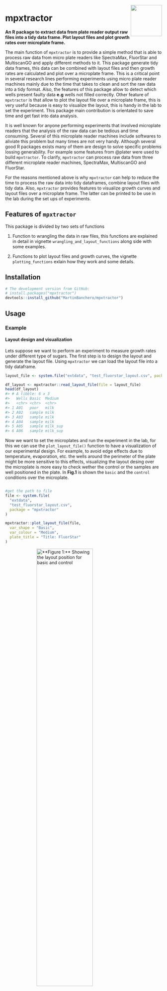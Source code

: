 <p align="justified">
<img src="man/figures/logompxtractor.png" width = 100, align="right">

# mpxtractor 
**An R package to extract data from plate reader output raw files into a tidy data frame. 
   Plot layout files and plot growth rates over microplate frame.**


The main function of `mpxtractor` is to provide a simple method that is able to process raw data 
from micro plate readers like SpectraMax, FluorStar and MultiscanGO and apply different
methods to it. 
This package generate tidy data frames, this data can be combined with layout files and then growth rates
are calculated and plot over a microplate frame. This is a critical point in several research lines performing
experiments using micro plate reader machines mainly due to the time that takes to clean and sort the raw data into a
tidy format. Also, the features of this package allow to detect which wells present faulty data **e.g** wells
not filled correctly. Other feature of `mpxtractor` is that allow to plot the layout file over a microplate frame, 
this is very useful because is easy to visualize the layout, this is handy in the lab to set the experiment.
This package main contribution is orientated to save time and get fast into data analysis.

It is well known for anyone performing experiments that involved microplate readers
that the analysis of the raw data can be tedious and time consuming. Several 
of this microplate reader machines include softwares to aliviate this problem but
many times are not very handy. Although several good R packages exists many of them are design to solve specific problems lossing generability. For example some features from @plater were used to build `mpxtractor`.  To clarify, `mpxtractor` can process
raw data from three different microplate reader machines, SpectraMax, MultiscanGO and
FluorStar.

For the reasons mentioned above is why `mpxtractor` can help to reduce the time to process the raw data into tidy dataframes, combine layout files
with tidy data. Also, `mpxtractor` provides features to visualize growth curves 
and layout files over a microplate frame. The latter can be printed to be use in
the lab during the set ups of experiments. 


## Features of `mpxtractor` 
This package is divided by two sets of functions

1. Function to wrangling the data in raw files, this functions are explained in 
detail in vignette `wrangling_and_layout_functions` along side with some examples.

2. Functions to plot layout files and growth curves, the vignette `plotting_functions` exlain how they work and some details.


## Installation 


```r
# The development version from GitHub:
# install.packages("mpxtractor")
devtools::install_github("MartinBanchero/mpxtractor")
```

## Usage
### Example
#### Layout design and visualization

Lets suppose we want to perform an experiment to measure growth rates under different type of sugars. The first step is to design the layout and 
generate the layout file. Using `mpxtractor` we can load the layout file into
a tidy dataframe.


```r
layout_file <- system.file("extdata", "test_fluorstar_layout.csv", package = "mpxtractor")

df_layout <- mpxtractor::read_layout_file(file = layout_file)
head(df_layout)
#> # A tibble: 6 x 3
#>   Wells Basic  Medium  
#>   <chr> <chr>  <chr>   
#> 1 A01   poor   milk    
#> 2 A02   sample milk    
#> 3 A03   sample milk    
#> 4 A04   sample milk    
#> 5 A05   sample milk_sup
#> 6 A06   sample milk_sup
```

Now we want to set the microplates and run the experiment in the lab, for this we can use the `plot_layout_file()` function to have a visualization of our experimental design. For example, to avoid edge effects due to temperature, evaporation, etc. the wells around the perimeter of the plate might be more sensitive to this effects, visualizing the layout desing over the microplate is more easy to check wether the control or the samples are well positioned in the plate. In **Fig.1** is shown the `basic` and the `control` conditions over the microplate.  


```r

#get the path to file
file <- system.file(
  "extdata",
  "test_fluorstar_layout.csv",
  package = "mpxtractor"
)

mpxtractor::plot_layout_file(file,
  var_shape = "Basic",
  var_colour = "Medium",
  plate_title = "Title: FluorStar"
)
```

<img src="figure/unnamed-chunk-3-1.png" title="**Figure 1:** Showing the layout position for basic and control " alt="**Figure 1:** Showing the layout position for basic and control " width="60%" height="60%" style="display: block; margin: auto;" />


## Data wrangling
Once all the experimental design is complete we are ready to use the microplate
reader machines. In this example we are using a multiscanGO to measure our growth rates. 
Within `mpxtractor` we can find one wrangling function for each machine, in this
case we going to use `read_multiscango_data()` (see vignette `wrangling_and_layout_functions`) to store the raw data into a tidy dataframe.



```r
file <- system.file("extdata", "test_fluorstar_fluorescence_data.txt", package = "mpxtractor")

# Extract the data stored in the files into a data frame using proper wrangling function
df_fl <- mpxtractor::read_fluorstar_data(
  file = file
)

# Show tidy data 
head(df_fl) 
#> # A tibble: 6 x 5
#>   Wells Sample Time     Measurement wavelength
#>   <chr> <chr>  <chr>          <int> <chr>     
#> 1 A01   " X1"  00:00:00      186705 485, 520  
#> 2 A01   " X1"  00:02:00      186950 485, 520  
#> 3 A01   " X1"  00:07:00      188978 485, 520  
#> 4 A01   " X1"  00:12:00      189018 485, 520  
#> 5 A01   " X1"  00:17:00      189620 485, 520  
#> 6 A01   " X1"  00:22:00      191198 485, 520
```

Now let's suppose we want to repeat the experiment under the same conditions. In this case we have to raw data files to be analyzed. Using the function `read_multiple_data_files()` we can store both files into a tidy dataframe. There many options that can be used to gather files with this function, for more information check vignette `wrangling_and_layout_functions` .


```r
# Path to files
file1 <- system.file("extdata", "test_fluorstar_absorbance_data.txt", package = "mpxtractor")

file2 <- system.file("extdata", "test_fluorstar_fluorescence_data.txt", package = "mpxtractor")

df_two_files <- mpxtractor::read_multiple_data_files(
  reader_type = "fluorstar", 
  filesname = c(file1,file2), 
  plate_names = c("absorbance", "fluorescence") 
  )
head(df_two_files)
#> # A tibble: 6 x 6
#>   Wells Sample Time     Measurement wavelength plate_filename
#>   <chr> <chr>  <chr>          <dbl> <chr>      <chr>         
#> 1 A01   " X1"  00:00:00        3.5  600        absorbance    
#> 2 A01   " X1"  00:02:00        3.44 600        absorbance    
#> 3 A01   " X1"  00:07:00        3.5  600        absorbance    
#> 4 A01   " X1"  00:12:00        3.5  600        absorbance    
#> 5 A01   " X1"  00:17:00        3.21 600        absorbance    
#> 6 A01   " X1"  00:22:00        3.35 600        absorbance
tail(df_two_files)
#> # A tibble: 6 x 6
#>   Wells Sample Time     Measurement wavelength plate_filename
#>   <chr> <chr>  <chr>          <dbl> <chr>      <chr>         
#> 1 H12   " X96" 20:03:00       40309 485, 520   fluorescence  
#> 2 H12   " X96" 20:08:00       40418 485, 520   fluorescence  
#> 3 H12   " X96" 20:13:00       40438 485, 520   fluorescence  
#> 4 H12   " X96" 20:18:00       40310 485, 520   fluorescence  
#> 5 H12   " X96" 20:23:00       40357 485, 520   fluorescence  
#> 6 H12   " X96" 20:28:00       40154 485, 520   fluorescence
```
At this point we have two measurements under the same layout design. Now we want to add the layout information to our tidy dataframe with both files. To do this we can use the function `combine_data_with_layout()` and store all the information in one tidy dataframe.


```r
#get the path to layout file
file_layout <- system.file(
  "extdata",
  "test_fluorstar_layout.csv",
  package = "mpxtractor"
)

df_combine <- mpxtractor::combine_data_with_layout(
  df_data = df_two_files, 
  reader_type = "Fluorstar", 
  layout_files = file_layout
  )

head(df_combine)
#> # A tibble: 6 x 9
#>   Wells Sample Time     Measurement wavelength plate_filename Basic Medium layout_file         
#>   <chr> <chr>  <chr>          <dbl> <chr>      <chr>          <chr> <chr>  <chr>               
#> 1 A01   " X1"  00:00:00        3.5  600        absorbance     poor  milk   test_fluorstar_layo…
#> 2 A01   " X1"  00:02:00        3.44 600        absorbance     poor  milk   test_fluorstar_layo…
#> 3 A01   " X1"  00:07:00        3.5  600        absorbance     poor  milk   test_fluorstar_layo…
#> 4 A01   " X1"  00:12:00        3.5  600        absorbance     poor  milk   test_fluorstar_layo…
#> 5 A01   " X1"  00:17:00        3.21 600        absorbance     poor  milk   test_fluorstar_layo…
#> 6 A01   " X1"  00:22:00        3.35 600        absorbance     poor  milk   test_fluorstar_layo…
```


## Learn more

To get started, first read `vignette("mpxtractor")`. Then read more about the specific package component that you want to apply.

* For data wrangling and layout files, read `vignette("wrangling_and_layout_functions")`.
* For plotting features, read `vignette("plotting_functions")`
* For auxiliary functions read `vignette("Auxiliary_functions")`
